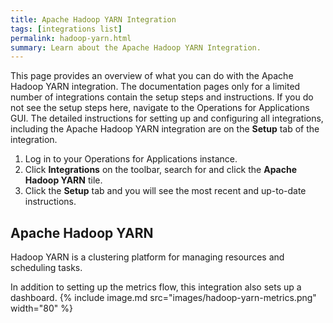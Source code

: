 ```yaml
---
title: Apache Hadoop YARN Integration
tags: [integrations list]
permalink: hadoop-yarn.html
summary: Learn about the Apache Hadoop YARN Integration.
---
```


This page provides an overview of what you can do with the Apache Hadoop YARN integration. The documentation pages only for a limited number of integrations contain the setup steps and instructions. If you do not see the setup steps here, navigate to the Operations for Applications GUI. The detailed instructions for setting up and configuring all integrations, including the Apache Hadoop YARN integration are on the **Setup** tab of the integration.

1. Log in to your Operations for Applications instance. 
2. Click **Integrations** on the toolbar, search for and click the **Apache Hadoop YARN** tile. 
3. Click the **Setup** tab and you will see the most recent and up-to-date instructions.

## Apache Hadoop YARN

Hadoop YARN is a clustering platform for managing resources and scheduling tasks.

In addition to setting up the metrics flow, this integration also sets up a dashboard.
{% include image.md src="images/hadoop-yarn-metrics.png" width="80" %}




